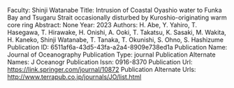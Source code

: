 Faculty: Shinji Watanabe
Title: Intrusion of Coastal Oyashio water to Funka Bay and Tsugaru Strait occasionally disturbed by Kuroshio-originating warm core ring
Abstract: None
Year: 2023
Authors: H. Abe, Y. Yahiro, T. Hasegawa, T. Hirawake, H. Onishi, A. Ooki, T. Takatsu, K. Sasaki, M. Wakita, H. Kaneko, Shinji Watanabe, T. Tanaka, T. Okunishi, S. Ohno, S. Hashizume
Publication ID: 6511af6a-43d5-43fa-a2a4-8909e738ed1a
Publication Name: Journal of Oceanography
Publication Type: journal
Publication Alternate Names: J Oceanogr
Publication Issn: 0916-8370
Publication Url: https://link.springer.com/journal/10872
Publication Alternate Urls: http://www.terrapub.co.jp/journals/JO/list.html
